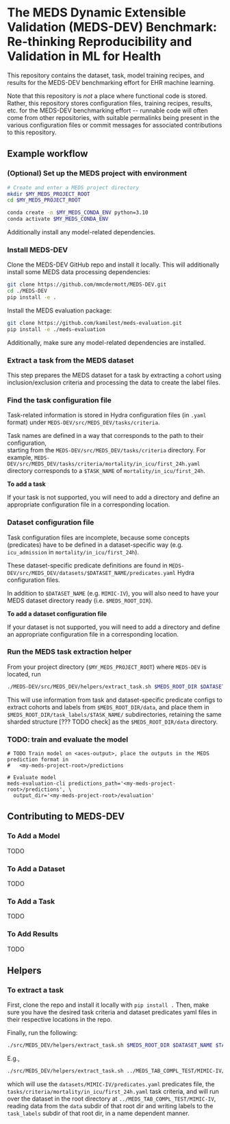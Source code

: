 # The MEDS Dynamic Extensible Validation (MEDS-DEV) Benchmark: Re-thinking Reproducibility and Validation in ML for Health

This repository contains the dataset, task, model training recipes, and results for the MEDS-DEV benchmarking
effort for EHR machine learning.

Note that this repository is _not_ a place where functional code is stored. Rather, this repository stores
configuration files, training recipes, results, etc. for the MEDS-DEV benchmarking effort -- runnable code will
often come from other repositories, with suitable permalinks being present in the various configuration files
or commit messages for associated contributions to this repository.

## Example workflow

### (Optional) Set up the MEDS project with environment

```bash
# Create and enter a MEDS project directory 
mkdir $MY_MEDS_PROJECT_ROOT
cd $MY_MEDS_PROJECT_ROOT

conda create -n $MY_MEDS_CONDA_ENV python=3.10
conda activate $MY_MEDS_CONDA_ENV
```

Additionally install any model-related dependencies.

### Install MEDS-DEV

Clone the MEDS-DEV GitHub repo and install it locally.
This will additionally install some MEDS data processing dependencies:

```bash
git clone https://github.com/mmcdermott/MEDS-DEV.git
cd ./MEDS-DEV
pip install -e .
```

Install the MEDS evaluation package: 
```bash
git clone https://github.com/kamilest/meds-evaluation.git
pip install -e ./meds-evaluation
```

Additionally, make sure any model-related dependencies are installed.

### Extract a task from the MEDS dataset

This step prepares the MEDS dataset for a task by extracting a cohort using inclusion/exclusion criteria and 
processing the data to create the label files. 

### Find the task configuration file

Task-related information is stored in Hydra configuration files (in `.yaml` format) under 
`MEDS-DEV/src/MEDS_DEV/tasks/criteria`.

Task names are defined in a way that corresponds to the path to their configuration,  
starting from the `MEDS-DEV/src/MEDS_DEV/tasks/criteria` directory.
For example, 
`MEDS-DEV/src/MEDS_DEV/tasks/criteria/mortality/in_icu/first_24h.yaml` directory corresponds to a `$TASK_NAME` of 
`mortality/in_icu/first_24h`.

**To add a task**

If your task is not supported, you will need to add a directory and define an appropriate configuration file in 
a corresponding location.

### Dataset configuration file

Task configuration files are incomplete, because some concepts (predicates) have to be defined in a dataset-specific 
way (e.g. `icu_admission` in `mortality/in_icu/first_24h`).

These dataset-specific predicate definitions are found in 
`MEDS-DEV/src/MEDS_DEV/datasets/$DATASET_NAME/predicates.yaml` Hydra configuration files.

In addition to `$DATASET_NAME` (e.g. `MIMIC-IV`), you will also need to have your MEDS dataset directory ready (i.e. 
`$MEDS_ROOT_DIR`).

**To add a dataset configuration file**

If your dataset is not supported, you will need to add a directory and define an appropriate configuration file in 
a corresponding location.

### Run the MEDS task extraction helper

From your project directory (`$MY_MEDS_PROJECT_ROOT`) where `MEDS-DEV` is located, run

```bash
./MEDS-DEV/src/MEDS_DEV/helpers/extract_task.sh $MEDS_ROOT_DIR $DATASET_NAME $TASK_NAME
```

This will use information from task and dataset-specific predicate configs to extract cohorts and labels from
`$MEDS_ROOT_DIR/data`, and place them in `$MEDS_ROOT_DIR/task_labels/$TASK_NAME/` subdirectories, retaining the same 
sharded structure [??? TODO check] as the `$MEDS_ROOT_DIR/data` directory.

### TODO: train and evaluate the model 

```
# TODO Train model on <aces-output>, place the outputs in the MEDS prediction format in 
#   <my-meds-project-root>/predictions

# Evaluate model
meds-evaluation-cli predictions_path='<my-meds-project-root>/predictions', \ 
  output_dir='<my-meds-project-root>/evaluation'
```

## Contributing to MEDS-DEV

### To Add a Model

TODO

### To Add a Dataset

TODO

### To Add a Task

TODO

### To Add Results

TODO

## Helpers

### To extract a task

First, clone the repo and install it locally with `pip install .` Then, make sure you have the desired task
criteria and dataset predicates yaml files in their respective locations in the repo.

Finally, run the following:

```bash
./src/MEDS_DEV/helpers/extract_task.sh $MEDS_ROOT_DIR $DATASET_NAME $TASK_NAME
```

E.g.,

```bash
./src/MEDS_DEV/helpers/extract_task.sh ../MEDS_TAB_COMPL_TEST/MIMIC-IV/ MIMIC-IV mortality/in_icu/first_24h
```

which will use the `datasets/MIMIC-IV/predicates.yaml` predicates file, the
`tasks/criteria/mortality/in_icu/first_24h.yaml` task criteria, and will run over the dataset in the root
directory at `../MEDS_TAB_COMPL_TEST/MIMIC-IV`, reading data from the `data` subdir of that root dir and
writing labels to the `task_labels` subdir of that root dir, in a name dependent manner.
